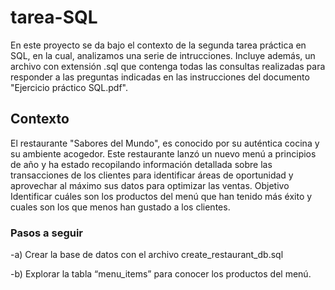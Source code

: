 # tarea-SQL
En este proyecto se da bajo el contexto de la segunda tarea práctica en SQL, en la cual, analizamos una serie de intrucciones. Incluye además, un archivo con extensión .sql que contenga todas las consultas realizadas para responder a las preguntas indicadas en las instrucciones del documento "Ejercicio práctico SQL.pdf".
## Contexto
El restaurante "Sabores del Mundo", es conocido por su auténtica cocina y su ambiente
acogedor.
Este restaurante lanzó un nuevo menú a principios de año y ha estado recopilando
información detallada sobre las transacciones de los clientes para identificar áreas de oportunidad y aprovechar al máximo sus datos para optimizar las ventas.
Objetivo
Identificar cuáles son los productos del menú que han tenido más éxito y cuales son los que menos han gustado a los clientes.


### Pasos a seguir
-a) Crear la base de datos con el archivo create_restaurant_db.sql

-b) Explorar la tabla “menu_items” para conocer los productos del menú.
